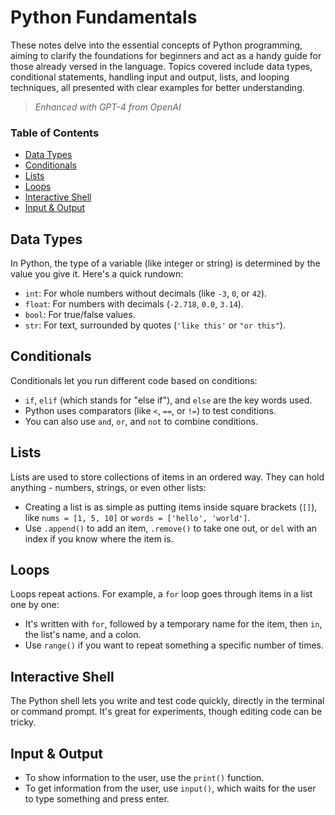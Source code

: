 # Python Fundamentals

These notes delve into the essential concepts of Python programming, aiming to clarify the foundations for beginners and act as a handy guide for those already versed in the language. Topics covered include data types, conditional statements, handling input and output, lists, and looping techniques, all presented with clear examples for better understanding.

> _Enhanced with GPT-4 from OpenAI_

### Table of Contents
- [Data Types](#data-types)
- [Conditionals](#conditionals)
- [Lists](#lists)
- [Loops](#loops)
- [Interactive Shell](#interactive-shell)
- [Input & Output](#input--output)

## Data Types
In Python, the type of a variable (like integer or string) is determined by the value you give it. Here's a quick rundown:
- `int`: For whole numbers without decimals (like `-3`, `0`, or `42`).
- `float`: For numbers with decimals (`-2.718`, `0.0`, `3.14`).
- `bool`: For true/false values.
- `str`: For text, surrounded by quotes (`'like this'` or `"or this"`).

## Conditionals
Conditionals let you run different code based on conditions:
- `if`, `elif` (which stands for "else if"), and `else` are the key words used.
- Python uses comparators (like `<`, `==`, or `!=`) to test conditions.
- You can also use `and`, `or`, and `not` to combine conditions.

## Lists
Lists are used to store collections of items in an ordered way. They can hold anything - numbers, strings, or even other lists:
- Creating a list is as simple as putting items inside square brackets (`[]`), like `nums = [1, 5, 10]` or `words = ['hello', 'world']`.
- Use `.append()` to add an item, `.remove()` to take one out, or `del` with an index if you know where the item is.

## Loops
Loops repeat actions. For example, a `for` loop goes through items in a list one by one:
- It's written with `for`, followed by a temporary name for the item, then `in`, the list's name, and a colon.
- Use `range()` if you want to repeat something a specific number of times.

## Interactive Shell
The Python shell lets you write and test code quickly, directly in the terminal or command prompt. It's great for experiments, though editing code can be tricky.

## Input & Output
- To show information to the user, use the `print()` function.
- To get information from the user, use `input()`, which waits for the user to type something and press enter.
